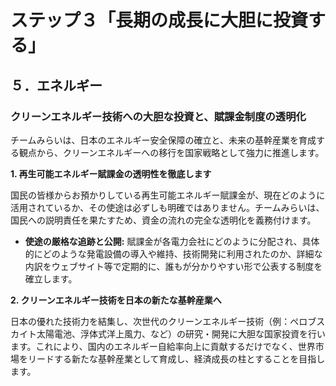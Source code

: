 
# ステップ３「長期の成長に大胆に投資する」

## ５．エネルギー

### クリーンエネルギー技術への大胆な投資と、賦課金制度の透明化

チームみらいは、日本のエネルギー安全保障の確立と、未来の基幹産業を育成する観点から、クリーンエネルギーへの移行を国家戦略として強力に推進します。

**1. 再生可能エネルギー賦課金の透明性を徹底します**

国民の皆様からお預かりしている再生可能エネルギー賦課金が、現在どのように活用されているか、その使途は必ずしも明確ではありません。チームみらいは、国民への説明責任を果たすため、資金の流れの完全な透明化を義務付けます。

- **使途の厳格な追跡と公開:** 賦課金が各電力会社にどのように分配され、具体的にどのような発電設備の導入や維持、技術開発に利用されたのか、詳細な内訳をウェブサイト等で定期的に、誰もが分かりやすい形で公表する制度を確立します。

**2. クリーンエネルギー技術を日本の新たな基幹産業へ**

日本の優れた技術力を結集し、次世代のクリーンエネルギー技術（例：ペロブスカイト太陽電池、浮体式洋上風力、など）の研究・開発に大胆な国家投資を行います。これにより、国内のエネルギー自給率向上に貢献するだけでなく、世界市場をリードする新たな基幹産業として育成し、経済成長の柱とすることを目指します。
